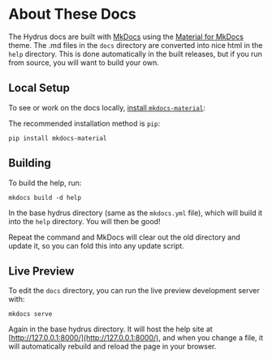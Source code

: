 # About These Docs

The Hydrus docs are built with [MkDocs](https://www.mkdocs.org/) using the [Material for MkDocs](https://squidfunk.github.io/mkdocs-material/) theme. The .md files in the `docs` directory are converted into nice html in the `help` directory. This is done automatically in the built releases, but if you run from source, you will want to build your own.

## Local Setup

To see or work on the docs locally, [install `mkdocs-material`](https://squidfunk.github.io/mkdocs-material/getting-started/):

The recommended installation method is `pip`:
```
pip install mkdocs-material
```

## Building

To build the help, run:
```
mkdocs build -d help
```
In the base hydrus directory (same as the `mkdocs.yml` file), which will build it into the `help` directory. You will then be good!

Repeat the command and MkDocs will clear out the old directory and update it, so you can fold this into any update script.

## Live Preview

To edit the `docs` directory, you can run the live preview development server with:
```
mkdocs serve 
```

Again in the base hydrus directory. It will host the help site at [http://127.0.0.1:8000/](http://127.0.0.1:8000/), and when you change a file, it will automatically rebuild and reload the page in your browser.
